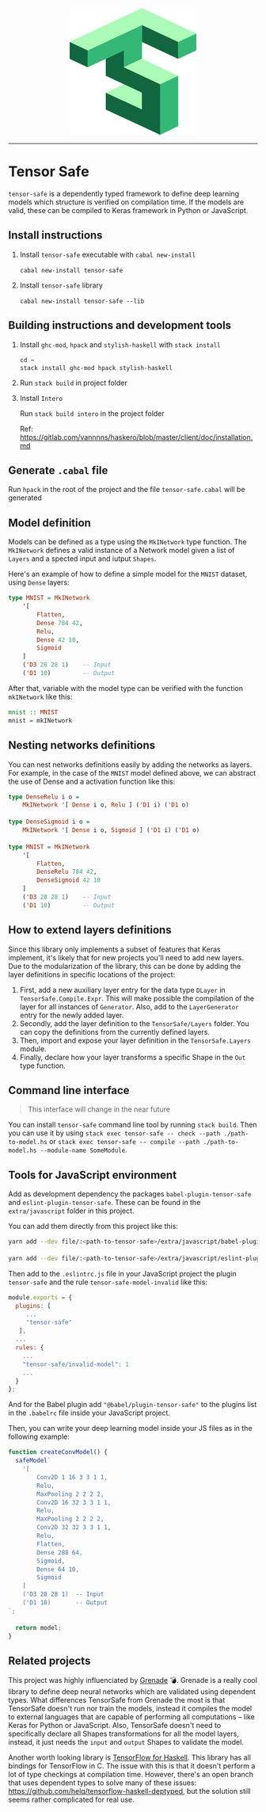 <div align="center">
  <img src="logo.png" height="256px">
</div>

---

# Tensor Safe

`tensor-safe` is a dependently typed framework to define deep learning models which structure is verified on
compilation time. If the models are valid, these can be compiled to Keras framework in Python or JavaScript.

## Install instructions

1. Install `tensor-safe` executable with `cabal new-install`

   `cabal new-install tensor-safe`

2. Install `tensor-safe` library

   `cabal new-install tensor-safe --lib`

## Building instructions and development tools

1. Install `ghc-mod`, `hpack` and `stylish-haskell` with `stack install`

   ```
   cd ~
   stack install ghc-mod hpack stylish-haskell
   ```

2. Run `stack build` in project folder
3. Install `Intero`

   Run `stack build intero` in the project folder

   Ref: https://gitlab.com/vannnns/haskero/blob/master/client/doc/installation.md

## Generate `.cabal` file

Run `hpack` in the root of the project and the file `tensor-safe.cabal` will be generated

## Model definition

Models can be defined as a type using the `MkINetwork` type function. The `MkINetwork` defines a
valid instance of a Network model given a list of `Layers` and a spected input and iutput `Shapes`.

Here's an example of how to define a simple model for the `MNIST` dataset, using `Dense` layers:

```haskell
type MNIST = MkINetwork
    '[
        Flatten,
        Dense 784 42,
        Relu,
        Dense 42 10,
        Sigmoid
    ]
    ('D3 28 28 1)    -- Input
    ('D1 10)         -- Output
```

After that, variable with the model type can be verified with the function `mkINetwork` like this:

```haskell
mnist :: MNIST
mnist = mkINetwork
```

## Nesting networks definitions

You can nest networks definitions easily by adding the networks as layers. For example, in the case of the `MNIST` model defined above, we can abstract the use of Dense and a activation function like this:

```haskell
type DenseRelu i o =
    MkINetwork '[ Dense i o, Relu ] ('D1 i) ('D1 o)

type DenseSigmoid i o =
    MkINetwork '[ Dense i o, Sigmoid ] ('D1 i) ('D1 o)

type MNIST = MkINetwork
    '[
        Flatten,
        DenseRelu 784 42,
        DenseSigmoid 42 10
    ]
    ('D3 28 28 1)    -- Input
    ('D1 10)         -- Output
```

## How to extend layers definitions

Since this library only implements a subset of features that Keras implement, it's likely that for
new projects you'll need to add new layers. Due to the modularization of the library, this can be
done by adding the layer definitions in specific locations of the project:

1. First, add a new auxiliary layer entry for the data type `DLayer` in `TensorSafe.Compile.Expr`.
   This will make possible the compilation of the layer for all instances of `Generator`. Also, add
   to the `LayerGenerator` entry for the newly added layer.
2. Secondly, add the layer definition to the `TensorSafe/Layers` folder. You can copy the
   definitions from the currently defined layers.
3. Then, import and expose your layer definition in the `TensorSafe.Layers` module.
4. Finally, declare how your layer transforms a specific Shape in the `Out` type function.

## Command line interface

> This interface will change in the near future

You can install `tensor-safe` command line tool by running `stack build`. Then you can use it by using `stack exec tensor-safe -- check --path ./path-to-model.hs` or `stack exec tensor-safe -- compile --path ./path-to-model.hs --module-name SomeModule`.

## Tools for JavaScript environment

Add as development dependency the packages `babel-plugin-tensor-safe` and `eslint-plugin-tensor-safe`. These can be found in the `extra/javascript` folder in this project.

You can add them directly from this project like this:

```bash
yarn add --dev file/:<path-to-tensor-safe>/extra/javascript/babel-plugin-tensor-safe

yarn add --dev file/:<path-to-tensor-safe>/extra/javascript/eslint-plugin-tensor-safe
```

Then add to the `.eslintrc.js` file in your JavaScript project the plugin `tensor-safe` and the rule `tensor-safe-model-invalid` like this:

```js
module.exports = {
  plugins: [
     ...
     "tensor-safe"
   ],
  ...
  rules: {
    ...
    "tensor-safe/invalid-model": 1
    ...
  }
};
```

And for the Babel plugin add `"@babel/plugin-tensor-safe"` to the plugins list in the `.babelrc` file inside your JavaScript project.

Then, you can write your deep learning model inside your JS files as in the following example:

```js
function createConvModel() {
  safeModel`
    '[
        Conv2D 1 16 3 3 1 1,
        Relu,
        MaxPooling 2 2 2 2,
        Conv2D 16 32 3 3 1 1,
        Relu,
        MaxPooling 2 2 2 2,
        Conv2D 32 32 3 3 1 1,
        Relu,
        Flatten,
        Dense 288 64,
        Sigmoid,
        Dense 64 10,
        Sigmoid
    ]
    ('D3 28 28 1)  -- Input
    ('D1 10)       -- Output
`;

  return model;
}
```

## Related projects

This project was highly influenciated by [Grenade](https://github.com/HuwCampbell/grenade) 💣.
Grenade is a really cool library to define deep neural networks which are validated using dependent types.
What differences TensorSafe from Grenade the most is that TensorSafe doesn't run nor train the models, instead
it compiles the model to external languages that are capable of performing all computations – like Keras
for Python or JavaScript. Also, TensorSafe doesn't need to specifically declare all Shapes transformations
for all the model layers, instead, it just needs the `input` and `output` Shapes to validate the model.

Another worth looking library is [TensorFlow for Haskell](https://github.com/tensorflow/haskell).
This library has all bindings for TensorFlow in C. The issue with this is that it doesn't perform
a lot of type checkings at compilation time. However, there's an open branch that uses dependent
types to solve many of these issues: https://github.com/helq/tensorflow-haskell-deptyped, but the
solution still seems rather complicated for real use.
